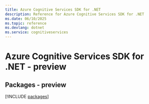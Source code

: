```yaml
---
title: Azure Cognitive Services SDK for .NET
description: Reference for Azure Cognitive Services SDK for .NET
ms.date: 06/10/2025
ms.topic: reference
ms.devlang: dotnet
ms.service: cognitiveservices
---
```

# Azure Cognitive Services SDK for .NET - preview
## Packages - preview
[!INCLUDE [packages](cognitive-services-index.md)]